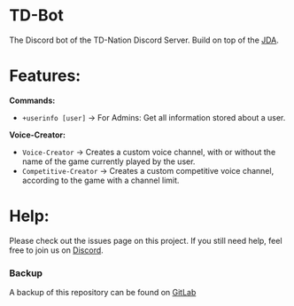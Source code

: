 # TD-Bot
The Discord bot of the TD-Nation Discord Server. Build on top of the [JDA](https://github.com/DV8FromTheWorld/JDA).


# Features:

**Commands:**
* `+userinfo [user]` -> For Admins: Get all information stored about a user.

**Voice-Creator:**
* `Voice-Creator` -> Creates a custom voice channel, with or without the name of the game currently played by the user.
* `Competitive-Creator` -> Creates a custom competitive voice channel, according to the game with a channel limit.



# Help:

Please check out the issues page on this project.
If you still need help, feel free to join us on [Discord](https://discord.com/invite/3z8jWKu).

### Backup
A backup of this repository can be found on [GitLab](https://gitlab.com/Th3Ph4nt0m/TD-Bot)
